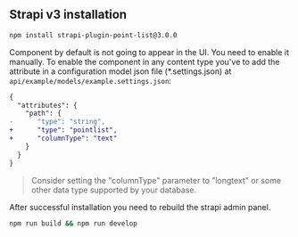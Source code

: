 ## Strapi v3 installation

```bash
npm install strapi-plugin-point-list@3.0.0
```

Component by default is not going to appear in the UI. You need to enable it manually. To enable the component in any content type you've to add the attribute in a configuration model json file (*.settings.json) at `api/example/models/example.settings.json`:

```diff
{
  "attributes": {
    "path": {
-      "type": "string",
+      "type": "pointlist",
+      "columnType": "text"
    }
  }
}
```

> Consider setting the "columnType" parameter to "longtext" or some other data type supported by your database.

After successful installation you need to rebuild the strapi admin panel.

```bash
npm run build && npm run develop
```
